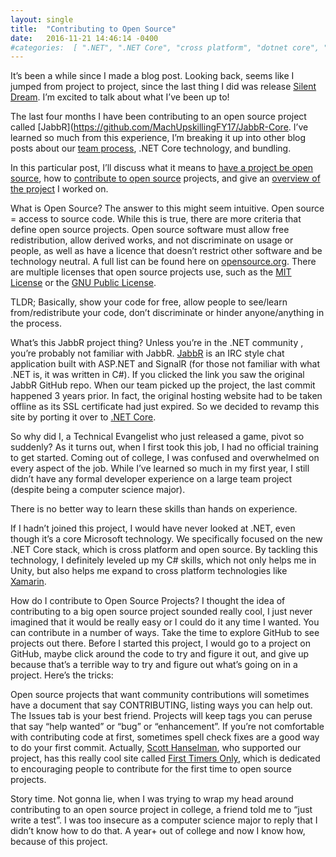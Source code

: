```yaml
---
layout: single
title:  "Contributing to Open Source"
date:   2016-11-21 14:46:14 -0400        
#categories:  [ ".NET", ".NET Core", "cross platform", "dotnet core", "github", "Open Source", "OSS ]
---
```


It’s been a while since I made a blog post. Looking back, seems like I jumped from project to project, since the last thing I did was release [Silent Dream]({{site.url}}/2016/11/21/silentDream.html). I’m excited to talk about what I’ve been up to!

The last four months I have been contributing to an open source project called [JabbR](https://github.com/MachUpskillingFY17/JabbR-Core. I’ve learned so much from this experience, I’m breaking it up into other blog posts about our [team process]({{site.url}}/2016/12/14/open-source-team-contribution-process.html), .NET Core technology, and bundling.

In this particular post, I’ll discuss what it means to [have a project be open source]({{site.url}}/2016/11/21/contributing-to-open-source.html#what-is-open-source), how to [contribute to open source]({{site.url}}/2016/11/21/contributing-to-open-source.html#how-to-contribute) projects, and give an [overview of the project]({{site.url}}/2016/11/21/contributing-to-open-source.html#what-is-jabbr) I worked on.

What is Open Source?
The answer to this might seem intuitive. Open source = access to source code.
While this is true, there are more criteria that define open source projects. Open source software must allow free redistribution, allow derived works, and not discriminate on usage or people, as well as have a licence that doesn’t restrict other software and be technology neutral. A full list can be found here on [opensource.org](https://opensource.org/osd-annotated).
There are multiple licenses that open source projects use, such as the [MIT License](https://opensource.org/licenses/MIT) or the [GNU Public License](https://www.gnu.org/licenses/gpl-3.0.en.html).

TLDR; Basically, show your code for free, allow people to see/learn from/redistribute your code, don’t discriminate or hinder anyone/anything in the process.

What’s this JabbR project thing?
Unless you’re in the .NET community , you’re probably not familiar with JabbR. [JabbR](https://github.com/JabbR/JabbR) is an IRC style chat application built with ASP.NET and SignalR (for those not familiar with what .NET is, it was written in C#). If you clicked the link you saw the original JabbR GitHub repo. When our team picked up the project, the last commit happened 3 years prior. In fact, the original hosting website had to be taken offline as its SSL certificate had just expired. So we decided to revamp this site by porting it over to [.NET Core](https://github.com/dotnet/core).

So why did I, a Technical Evangelist who just released a game, pivot so suddenly? As it turns out, when I first took this job, I had no official training to get started. Coming out of college, I was confused and overwhelmed on every aspect of the job. While I’ve learned so much in my first year, I still didn’t have any formal developer experience on a large team project (despite being a computer science major).

There is no better way to learn these skills than hands on experience.

If I hadn’t joined this project, I would have never looked at .NET, even though it’s a core Microsoft technology. We specifically focused on the new .NET Core stack, which is cross platform and open source. By tackling this technology, I definitely leveled up my C# skills, which not only helps me in Unity, but also helps me expand to cross platform technologies like [Xamarin](https://www.xamarin.com/).

How do I contribute to Open Source Projects?
I thought the idea of contributing to a big open source project sounded really cool, I just never imagined that it would be really easy or I could do it any time I wanted.
You can contribute in a number of ways. Take the time to explore GitHub to see projects out there. Before I started this project, I would go to a project on GitHub, maybe click around the code to try and figure it out, and give up because that’s a terrible way to try and figure out what’s going on in a project.
Here’s the tricks:

Open source projects that want community contributions will sometimes have a document that say CONTRIBUTING, listing ways you can help out.
The Issues tab is your best friend. Projects will keep tags you can peruse that say “help wanted” or “bug” or “enhancement”.
If you’re not comfortable with contributing code at first, sometimes spell check fixes are a good way to do your first commit.
Actually, [Scott Hanselman](https://www.hanselman.com/), who supported our project, has this really cool site called [First Timers Only](https://www.firsttimersonly.com/), which is dedicated to encouraging people to contribute for the first time to open source projects.

Story time.
Not gonna lie, when I was trying to wrap my head around contributing to an open source project in college, a friend told me to “just write a test”. I was too insecure as a computer science major to reply that I didn’t know how to do that. A year+ out of college and now I know how, because of this project.